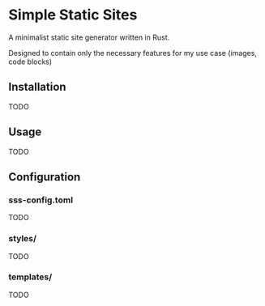 # Simple Static Sites

A minimalist static site generator written in Rust.

Designed to contain only the necessary features for my use case (images, code blocks)

## Installation

TODO

## Usage

TODO

## Configuration 

### sss-config.toml

TODO 

### styles/

TODO

### templates/ 

TODO
